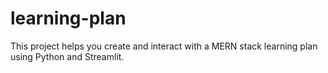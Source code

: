 # learning-plan
This project helps you create and interact with a MERN stack learning plan using Python and Streamlit.
